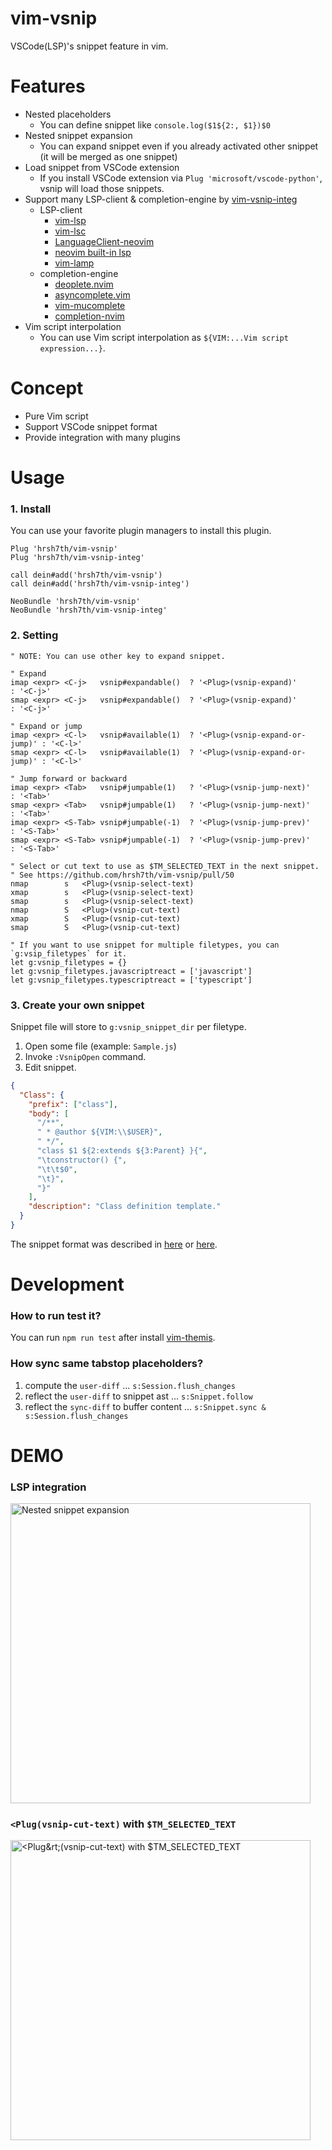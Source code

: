# vim-vsnip

VSCode(LSP)'s snippet feature in vim.


# Features

- Nested placeholders
  - You can define snippet like `console.log($1${2:, $1})$0`
- Nested snippet expansion
    - You can expand snippet even if you already activated other snippet (it will be merged as one snippet)
- Load snippet from VSCode extension
    - If you install VSCode extension via `Plug 'microsoft/vscode-python'`, vsnip will load those snippets.
- Support many LSP-client & completion-engine by [vim-vsnip-integ](https://github.com/hrsh7th/vim-vsnip-integ)
    - LSP-client
      - [vim-lsp](https://github.com/prabirshrestha/vim-lsp)
      - [vim-lsc](https://github.com/natebosch/vim-lsc)
      - [LanguageClient-neovim](https://github.com/autozimu/LanguageClient-neovim)
      - [neovim built-in lsp](https://github.com/neovim/neovim)
      - [vim-lamp](https://github.com/hrsh7th/vim-lamp)
    - completion-engine
      - [deoplete.nvim](https://github.com/Shougo/deoplete.nvim)
      - [asyncomplete.vim](https://github.com/prabirshrestha/asyncomplete.vim)
      - [vim-mucomplete](https://github.com/lifepillar/vim-mucomplete)
      - [completion-nvim](https://github.com/haorenW1025/completion-nvim)
- Vim script interpolation
    - You can use Vim script interpolation as `${VIM:...Vim script expression...}`.


# Concept

- Pure Vim script
- Support VSCode snippet format
- Provide integration with many plugins


# Usage

### 1. Install

You can use your favorite plugin managers to install this plugin.

```viml
Plug 'hrsh7th/vim-vsnip'
Plug 'hrsh7th/vim-vsnip-integ'

call dein#add('hrsh7th/vim-vsnip')
call dein#add('hrsh7th/vim-vsnip-integ')

NeoBundle 'hrsh7th/vim-vsnip'
NeoBundle 'hrsh7th/vim-vsnip-integ'
```


### 2. Setting

```viml
" NOTE: You can use other key to expand snippet.

" Expand
imap <expr> <C-j>   vsnip#expandable()  ? '<Plug>(vsnip-expand)'         : '<C-j>'
smap <expr> <C-j>   vsnip#expandable()  ? '<Plug>(vsnip-expand)'         : '<C-j>'

" Expand or jump
imap <expr> <C-l>   vsnip#available(1)  ? '<Plug>(vsnip-expand-or-jump)' : '<C-l>'
smap <expr> <C-l>   vsnip#available(1)  ? '<Plug>(vsnip-expand-or-jump)' : '<C-l>'

" Jump forward or backward
imap <expr> <Tab>   vsnip#jumpable(1)   ? '<Plug>(vsnip-jump-next)'      : '<Tab>'
smap <expr> <Tab>   vsnip#jumpable(1)   ? '<Plug>(vsnip-jump-next)'      : '<Tab>'
imap <expr> <S-Tab> vsnip#jumpable(-1)  ? '<Plug>(vsnip-jump-prev)'      : '<S-Tab>'
smap <expr> <S-Tab> vsnip#jumpable(-1)  ? '<Plug>(vsnip-jump-prev)'      : '<S-Tab>'

" Select or cut text to use as $TM_SELECTED_TEXT in the next snippet.
" See https://github.com/hrsh7th/vim-vsnip/pull/50
nmap        s   <Plug>(vsnip-select-text)
xmap        s   <Plug>(vsnip-select-text)
smap        s   <Plug>(vsnip-select-text)
nmap        S   <Plug>(vsnip-cut-text)
xmap        S   <Plug>(vsnip-cut-text)
smap        S   <Plug>(vsnip-cut-text)

" If you want to use snippet for multiple filetypes, you can `g:vsip_filetypes` for it.
let g:vsnip_filetypes = {}
let g:vsnip_filetypes.javascriptreact = ['javascript']
let g:vsnip_filetypes.typescriptreact = ['typescript']
```


### 3. Create your own snippet

Snippet file will store to `g:vsnip_snippet_dir` per filetype.

1. Open some file (example: `Sample.js`)
2. Invoke `:VsnipOpen` command.
3. Edit snippet.

```json
{
  "Class": {
    "prefix": ["class"],
    "body": [
      "/**",
      " * @author ${VIM:\\$USER}",
      " */",
      "class $1 ${2:extends ${3:Parent} }{",
      "\tconstructor() {",
      "\t\t$0",
      "\t}",
      "}"
    ],
    "description": "Class definition template."
  }
}
```

The snippet format was described in [here](https://code.visualstudio.com/docs/editor/userdefinedsnippets#_snippet-syntax) or [here](https://github.com/Microsoft/language-server-protocol/blob/master/snippetSyntax.md).


# Development

### How to run test it?

You can run `npm run test` after install [vim-themis](https://github.com/thinca/vim-themis).


### How sync same tabstop placeholders?

1. compute the `user-diff` ... `s:Session.flush_changes`
2. reflect the `user-diff` to snippet ast ... `s:Snippet.follow`
3. reflect the `sync-diff` to buffer content ... `s:Snippet.sync & s:Session.flush_changes`


# DEMO

### LSP integration

<img src="https://user-images.githubusercontent.com/629908/90160819-3bd3ec80-ddcd-11ea-919b-577d7eb559a4.gif" width="480" alt="Nested snippet expansion" />

### `<Plug(vsnip-cut-text)` with `$TM_SELECTED_TEXT`

<img src="https://user-images.githubusercontent.com/629908/90157756-17761100-ddc9-11ea-843f-d8b0d529ac61.gif" width="480" alt="&lt;Plug&rt;(vsnip-cut-text) with $TM_SELECTED_TEXT" />
